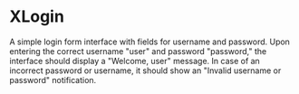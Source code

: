 # XLogin
A simple login form interface with fields for username and password. Upon entering the correct username "user" and password "password," the interface should display a "Welcome, user" message. In case of an incorrect password or username, it should show an "Invalid username or password" notification.
